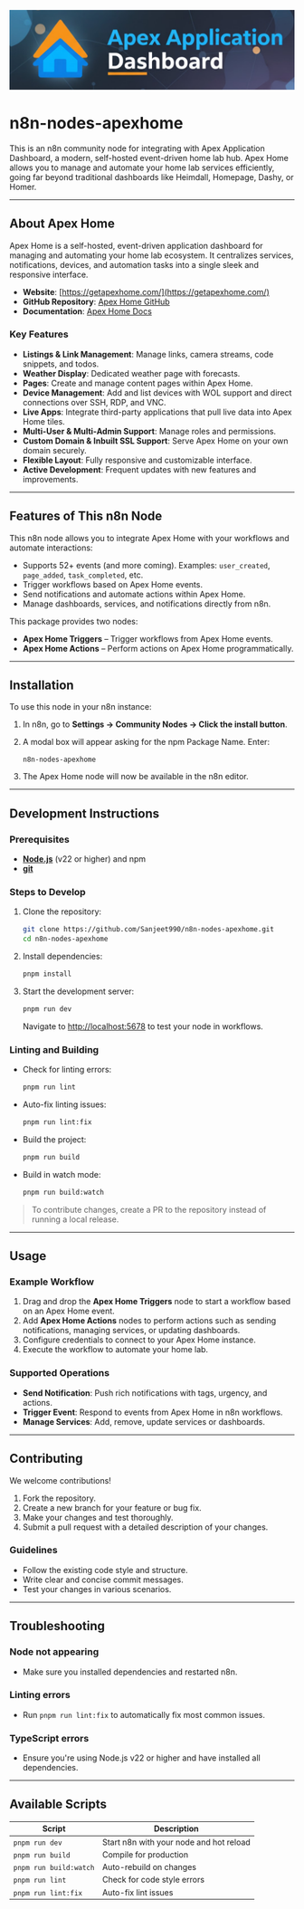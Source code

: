 ![Banner image](./icons/apexhome.png)

# n8n-nodes-apexhome

This is an n8n community node for integrating with Apex Application Dashboard, a modern, self-hosted event-driven home lab hub. Apex Home allows you to manage and automate your home lab services efficiently, going far beyond traditional dashboards like Heimdall, Homepage, Dashy, or Homer.

---

## About Apex Home

Apex Home is a self-hosted, event-driven application dashboard for managing and automating your home lab ecosystem. It centralizes services, notifications, devices, and automation tasks into a single sleek and responsive interface.

- **Website**: [https://getapexhome.com/](https://getapexhome.com/)
- **GitHub Repository**: [Apex Home GitHub](https://github.com/Apex-Home/apex-home)
- **Documentation**: [Apex Home Docs](https://getapexhome.com/docs)

### Key Features

- **Listings & Link Management**: Manage links, camera streams, code snippets, and todos.
- **Weather Display**: Dedicated weather page with forecasts.
- **Pages**: Create and manage content pages within Apex Home.
- **Device Management**: Add and list devices with WOL support and direct connections over SSH, RDP, and VNC.
- **Live Apps**: Integrate third-party applications that pull live data into Apex Home tiles.
- **Multi-User & Multi-Admin Support**: Manage roles and permissions.
- **Custom Domain & Inbuilt SSL Support**: Serve Apex Home on your own domain securely.
- **Flexible Layout**: Fully responsive and customizable interface.
- **Active Development**: Frequent updates with new features and improvements.

---

## Features of This n8n Node

This n8n node allows you to integrate Apex Home with your workflows and automate interactions:

- Supports 52+ events (and more coming). Examples: `user_created`, `page_added`, `task_completed`, etc.
- Trigger workflows based on Apex Home events.
- Send notifications and automate actions within Apex Home.
- Manage dashboards, services, and notifications directly from n8n.

This package provides two nodes:

- **Apex Home Triggers** – Trigger workflows from Apex Home events.
- **Apex Home Actions** – Perform actions on Apex Home programmatically.

---

## Installation

To use this node in your n8n instance:

1. In n8n, go to **Settings → Community Nodes → Click the install button**.
2. A modal box will appear asking for the npm Package Name. Enter:

   ```
   n8n-nodes-apexhome
   ```

3. The Apex Home node will now be available in the n8n editor.

---

## Development Instructions

### Prerequisites

- **[Node.js](https://nodejs.org/)** (v22 or higher) and npm
- **[git](https://git-scm.com/downloads)**

### Steps to Develop

1. Clone the repository:

   ```bash
   git clone https://github.com/Sanjeet990/n8n-nodes-apexhome.git
   cd n8n-nodes-apexhome
   ```

2. Install dependencies:

   ```bash
   pnpm install
   ```

3. Start the development server:

   ```bash
   pnpm run dev
   ```

   Navigate to [http://localhost:5678](http://localhost:5678) to test your node in workflows.

### Linting and Building

- Check for linting errors:

  ```bash
  pnpm run lint
  ```

- Auto-fix linting issues:

  ```bash
  pnpm run lint:fix
  ```

- Build the project:

  ```bash
  pnpm run build
  ```

- Build in watch mode:

  ```bash
  pnpm run build:watch
  ```

> To contribute changes, create a PR to the repository instead of running a local release.

---

## Usage

### Example Workflow

1. Drag and drop the **Apex Home Triggers** node to start a workflow based on an Apex Home event.
2. Add **Apex Home Actions** nodes to perform actions such as sending notifications, managing services, or updating dashboards.
3. Configure credentials to connect to your Apex Home instance.
4. Execute the workflow to automate your home lab.

### Supported Operations

- **Send Notification**: Push rich notifications with tags, urgency, and actions.
- **Trigger Event**: Respond to events from Apex Home in n8n workflows.
- **Manage Services**: Add, remove, update services or dashboards.

---

## Contributing

We welcome contributions!

1. Fork the repository.
2. Create a new branch for your feature or bug fix.
3. Make your changes and test thoroughly.
4. Submit a pull request with a detailed description of your changes.

### Guidelines

- Follow the existing code style and structure.
- Write clear and concise commit messages.
- Test your changes in various scenarios.

---

## Troubleshooting

### Node not appearing

- Make sure you installed dependencies and restarted n8n.

### Linting errors

- Run `pnpm run lint:fix` to automatically fix most common issues.

### TypeScript errors

- Ensure you're using Node.js v22 or higher and have installed all dependencies.

---

## Available Scripts

| Script                | Description                                                      |
| --------------------- | ---------------------------------------------------------------- |
| `pnpm run dev`         | Start n8n with your node and hot reload                         |
| `pnpm run build`       | Compile for production                                          |
| `pnpm run build:watch` | Auto-rebuild on changes                                         |
| `pnpm run lint`        | Check for code style errors                                     |
| `pnpm run lint:fix`    | Auto-fix lint issues                                           |
